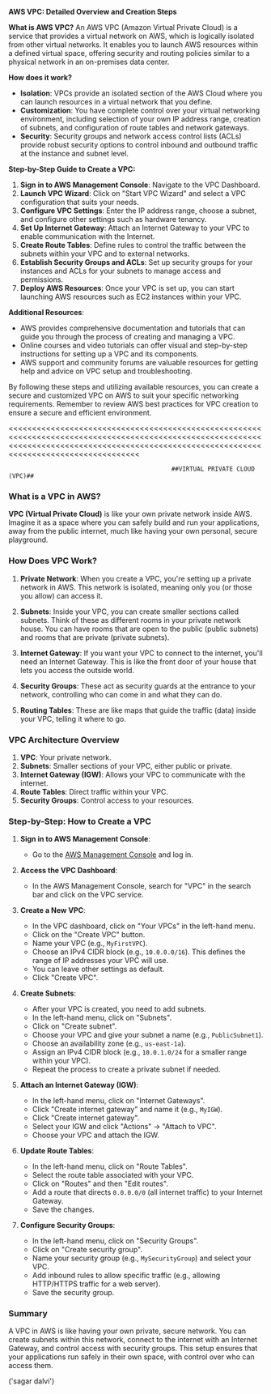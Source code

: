 **AWS VPC: Detailed Overview and Creation Steps**

**What is AWS VPC?**
An AWS VPC (Amazon Virtual Private Cloud) is a service that provides a virtual network on AWS,
which is logically isolated from other virtual networks. It enables you to launch AWS resources
within a defined virtual space, offering security and routing policies similar to a physical network in an on-premises data center.

**How does it work?**
- **Isolation**: VPCs provide an isolated section of the AWS Cloud where you can launch resources in a virtual network that you define.
- **Customization**: You have complete control over your virtual networking environment, including selection of your own IP address range, creation of subnets, and configuration of route tables and network gateways.
- **Security**: Security groups and network access control lists (ACLs) provide robust security options to control inbound and outbound traffic at the instance and subnet level.

**Step-by-Step Guide to Create a VPC:**
1. **Sign in to AWS Management Console**: Navigate to the VPC Dashboard.
2. **Launch VPC Wizard**: Click on "Start VPC Wizard" and select a VPC configuration that suits your needs.
3. **Configure VPC Settings**: Enter the IP address range, choose a subnet, and configure other settings such as hardware tenancy.
4. **Set Up Internet Gateway**: Attach an Internet Gateway to your VPC to enable communication with the Internet.
5. **Create Route Tables**: Define rules to control the traffic between the subnets within your VPC and to external networks.
6. **Establish Security Groups and ACLs**: Set up security groups for your instances and ACLs for your subnets to manage access and permissions.
7. **Deploy AWS Resources**: Once your VPC is set up, you can start launching AWS resources such as EC2 instances within your VPC.

**Additional Resources**:
- AWS provides comprehensive documentation and tutorials that can guide you through the process of creating and managing a VPC.
- Online courses and video tutorials can offer visual and step-by-step instructions for setting up a VPC and its components.
- AWS support and community forums are valuable resources for getting help and advice on VPC setup and troubleshooting.

By following these steps and utilizing available resources, you can create a secure and customized VPC on AWS to suit your specific networking requirements.
Remember to review AWS best practices for VPC creation to ensure a secure and efficient environment.



<<<<<<<<<<<<<<<<<<<<<<<<<<<<<<<<<<<<<<<<<<<<<<<<<<<<<<<<<<<<<<<<<<<<<<<<<<<<<<<<<<<<<<<<<<<<<<<<<<<<<<<<<<<<<<<<<<<<<<<<<<<<<<<<<<<<<<<<<<<<<<<<<<<<<<<<<<<<<<<<<<<<<<<<<<<<<<<<<<<<<<<<<<<<<<

                                                 ##VIRTUAL PRIVATE CLOUD (VPC)##

 ### What is a VPC in AWS?

**VPC (Virtual Private Cloud)** is like your own private network inside AWS. Imagine it as a space where you can safely build and run your applications, away from the public internet, much like having your own personal, secure playground.

### How Does VPC Work?

1. **Private Network**: When you create a VPC, you're setting up a private network in AWS. This network is isolated, meaning only you (or those you allow) can access it.

2. **Subnets**: Inside your VPC, you can create smaller sections called subnets. Think of these as different rooms in your private network house. You can have rooms that are open to the public (public subnets) and rooms that are private (private subnets).

3. **Internet Gateway**: If you want your VPC to connect to the internet, you'll need an Internet Gateway. This is like the front door of your house that lets you access the outside world.

4. **Security Groups**: These act as security guards at the entrance to your network, controlling who can come in and what they can do.

5. **Routing Tables**: These are like maps that guide the traffic (data) inside your VPC, telling it where to go.

### VPC Architecture Overview

1. **VPC**: Your private network.
2. **Subnets**: Smaller sections of your VPC, either public or private.
3. **Internet Gateway (IGW)**: Allows your VPC to communicate with the internet.
4. **Route Tables**: Direct traffic within your VPC.
5. **Security Groups**: Control access to your resources.

### Step-by-Step: How to Create a VPC

1. **Sign in to AWS Management Console**:
   - Go to the [AWS Management Console](https://aws.amazon.com/console/) and log in.

2. **Access the VPC Dashboard**:
   - In the AWS Management Console, search for "VPC" in the search bar and click on the VPC service.

3. **Create a New VPC**:
   - In the VPC dashboard, click on "Your VPCs" in the left-hand menu.
   - Click on the "Create VPC" button.
   - Name your VPC (e.g., `MyFirstVPC`).
   - Choose an IPv4 CIDR block (e.g., `10.0.0.0/16`). This defines the range of IP addresses your VPC will use.
   - You can leave other settings as default.
   - Click "Create VPC".

4. **Create Subnets**:
   - After your VPC is created, you need to add subnets.
   - In the left-hand menu, click on "Subnets".
   - Click on "Create subnet".
   - Choose your VPC and give your subnet a name (e.g., `PublicSubnet1`).
   - Choose an availability zone (e.g., `us-east-1a`).
   - Assign an IPv4 CIDR block (e.g., `10.0.1.0/24` for a smaller range within your VPC).
   - Repeat the process to create a private subnet if needed.

5. **Attach an Internet Gateway (IGW)**:
   - In the left-hand menu, click on "Internet Gateways".
   - Click "Create internet gateway" and name it (e.g., `MyIGW`).
   - Click "Create internet gateway".
   - Select your IGW and click "Actions" → "Attach to VPC".
   - Choose your VPC and attach the IGW.

6. **Update Route Tables**:
   - In the left-hand menu, click on "Route Tables".
   - Select the route table associated with your VPC.
   - Click on "Routes" and then "Edit routes".
   - Add a route that directs `0.0.0.0/0` (all internet traffic) to your Internet Gateway.
   - Save the changes.

7. **Configure Security Groups**:
   - In the left-hand menu, click on "Security Groups".
   - Click on "Create security group".
   - Name your security group (e.g., `MySecurityGroup`) and select your VPC.
   - Add inbound rules to allow specific traffic (e.g., allowing HTTP/HTTPS traffic for a web server).
   - Save the security group.

### Summary

A VPC in AWS is like having your own private, secure network. You can create subnets within this network,
connect to the internet with an Internet Gateway, and control access with security groups.
This setup ensures that your applications run safely in their own space, with control over who can access them.   



('sagar dalvi')
